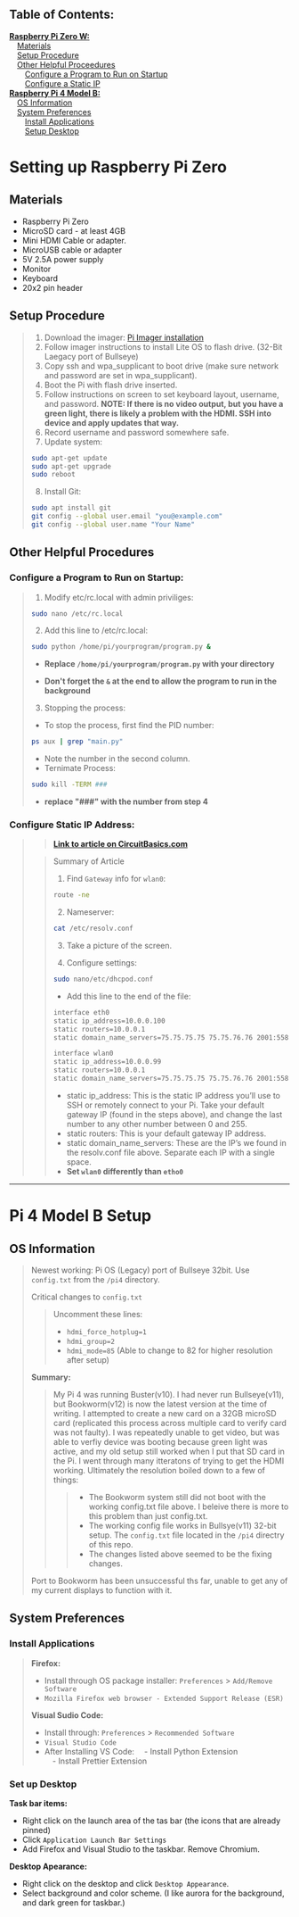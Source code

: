 ## Table of Contents:

[**Raspberry Pi Zero W:**](#setting-up-raspberry-pi-zero)  
&emsp;[Materials](#materials)  
&emsp;[Setup Procedure](#setup-procedure)  
&emsp;[Other Helpful Proceedures](#other-helpful-procedures)  
&emsp;&emsp;[Configure a Program to Run on Startup](#configure-a-program-to-run-on-startup)  
&emsp;&emsp;[Configure a Static IP](#configure-static-ip-address)  
[**Raspberry Pi 4 Model B:**](#pi-4-model-b-setup)  
&emsp;[OS Information](#os-information)  
&emsp;[System Preferences](#system-preferences)  
&emsp;&emsp;[Install Applications](#install-applications)  
&emsp;&emsp;[Setup Desktop](#set-up-desktop)  

# Setting up Raspberry Pi Zero

## Materials

- Raspberry Pi Zero
- MicroSD card - at least 4GB
- Mini HDMI Cable or adapter.
- MicroUSB cable or adapter
- 5V 2.5A power supply
- Monitor
- Keyboard
- 20x2 pin header

## Setup Procedure

> 1.  Download the imager: [Pi Imager installation](https://www.raspberrypi.com/software/)
> 2.  Follow imager instructions to install Lite OS to flash drive. (32-Bit Laegacy port of Bullseye)
> 3.  Copy ssh and wpa_supplicant to boot drive (make sure network and password are set in wpa_supplicant).
> 4.  Boot the Pi with flash drive inserted.
> 5.  Follow instructions on screen to set keyboard layout, username, and password.
>     **NOTE: If there is no video output, but you have a green light, there is likely a problem with the HDMI. SSH into device and apply updates that way.**
> 6.  Record username and password somewhere safe.
> 7.  Update system:
>
> ```bash
> sudo apt-get update
> sudo apt-get upgrade
> sudo reboot
> ```
>
> 8.  Install Git:
>
> ```bash
> sudo apt install git
> git config --global user.email "you@example.com"
> git config --global user.name "Your Name"
> ```

## Other Helpful Procedures

### Configure a Program to Run on Startup:

> 1.  Modify etc/rc.local with admin priviliges:
>
> ```bash
> sudo nano /etc/rc.local
> ```
>
> 2.  Add this line to /etc/rc.local:
>
> ```bash
> sudo python /home/pi/yourprogram/program.py &
> ```
>
> - **Replace `/home/pi/yourprogram/program.py` with your directory**
>
> - **Don't forget the `&` at the end to allow the program to run in the background**
>
> 3.  Stopping the process:
>
> - To stop the process, first find the PID number:
>
> ```bash
> ps aux | grep "main.py"
> ```
>
> - Note the number in the second column.
> - Ternimate Process:
>
> ```bash
> sudo kill -TERM ###
> ```
>
> - **replace "###" with the number from step 4**

### Configure Static IP Address:

> > [**Link to article on CircuitBasics.com**](https://www.circuitbasics.com/how-to-set-up-a-static-ip-on-the-raspberry-pi/#:~:text=If%20the%20IP%20address%20of,work%20each%20and%20every%20time)
>
> > Summary of Article
> >
> > 1. Find `Gateway` info for `wlan0`:
> >
> > ```bash
> > route -ne
> > ```
> >
> > 2. Nameserver:
> >
> > ```bash
> > cat /etc/resolv.conf
> > ```
> >
> > 3. Take a picture of the screen.
> >
> > 4. Configure settings:
> >
> > ```bash
> > sudo nano/etc/dhcpod.conf
> > ```
> >
> > - Add this line to the end of the file:
> >
> > ```bash
> > interface eth0
> > static ip_address=10.0.0.100
> > static routers=10.0.0.1
> > static domain_name_servers=75.75.75.75 75.75.76.76 2001:558:feed::1 2001:558:feed::2
> >
> > interface wlan0
> > static ip_address=10.0.0.99
> > static routers=10.0.0.1
> > static domain_name_servers=75.75.75.75 75.75.76.76 2001:558:feed::1 2001:558:feed::2
> > ```
> >
> > - static ip_address: This is the static IP address you’ll use to SSH or remotely connect to your Pi. Take your default gateway IP (found in the steps above), and change the last number to any other number between 0 and 255.
> > - static routers: This is your default gateway IP address.
> > - static domain_name_servers: These are the IP’s we found in the resolv.conf file above. Separate each IP with a single space.
> > - **Set `wlan0` differently than `etho0`**

---

# Pi 4 Model B Setup

## OS Information

> Newest working: Pi OS (Legacy) port of Bullseye 32bit. Use `config.txt` from the `/pi4` directory.
>
> Critical changes to `config.txt`  
> > Uncomment these lines:
> > - `hdmi_force_hotplug=1`
> > - `hdmi_group=2`
> > - `hdmi_mode=85` (Able to change to 82 for higher resolution after setup)
>
> **Summary:**
>
> > My Pi 4 was running Buster(v10). I had never run Bullseye(v11), but Bookworm(v12) is now the latest version at the time of writing. I attempted to create a new card on a 32GB microSD card (replicated this process across multiple card to verify card was not faulty). I was repeatedly unable to get video, but was able to verfiy device was booting because green light was active, and my old setup still worked when I put that SD card in the Pi. I went through many itteratons of trying to get the HDMI working. Ultimately the resolution boiled down to a few of things:
> >
> > > - The Bookworm system still did not boot with the working config.txt file above. I beleive there is more to this problem than just config.txt.
> > > - The working config file works in Bullsye(v11) 32-bit setup. The `config.txt` file located in the `/pi4` directry of this repo.
> > > - The changes listed above seemed to be the fixing changes.
>
> Port to Bookworm has been unsuccessful ths far, unable to get any of my current displays to function with it.

## System Preferences

### Install Applications

> **Firefox:**
>
> - Install through OS package installer: `Preferences` > `Add/Remove Software`  
> - `Mozilla Firefox web browser - Extended Support Release (ESR)`  
>
> **Visual Sudio Code:**  
>
> - Install through: `Preferences` > `Recommended Software`  
> - `Visual Studio Code`  
> - After Installing VS Code:
> &emsp;- Install Python Extension  
> &emsp;- Install Prettier Extension

### Set up Desktop

**Task bar items:**

- Right click on the launch area of the tas bar (the icons that are already pinned)  
- Click `Application Launch Bar Settings`  
- Add Firefox and Visual Studio to the taskbar. Remove Chromium.  

**Desktop Apearance:**

- Right click on the desktop and click `Desktop Appearance`.  
- Select background and color scheme. (I like aurora for the background, and dark green for taskbar.)

